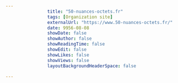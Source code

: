 ---
                title: "50-nuances-octets.fr"
                tags: [Organization site]
                externalUrl: "https://www.50-nuances-octets.fr/"
                date: 9956-08-08
                showDate: false
                showAuthor: false
                showReadingTime: false
                showEdit: false
                showLikes: false
                showViews: false
                layoutBackgroundHeaderSpace: false
                ---
